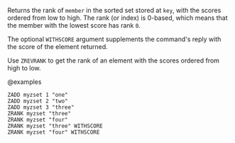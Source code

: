 Returns the rank of `member` in the sorted set stored at `key`, with the scores
ordered from low to high.
The rank (or index) is 0-based, which means that the member with the lowest
score has rank `0`.

The optional `WITHSCORE` argument supplements the command's reply with the score of the element returned.

Use `ZREVRANK` to get the rank of an element with the scores ordered from high
to low.

@examples

```cli
ZADD myzset 1 "one"
ZADD myzset 2 "two"
ZADD myzset 3 "three"
ZRANK myzset "three"
ZRANK myzset "four"
ZRANK myzset "three" WITHSCORE
ZRANK myzset "four" WITHSCORE
```
